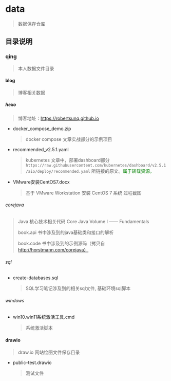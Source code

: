 # data

> 数据保存仓库

## 目录说明

### qing

> 本人数据文件目录

#### blog

> 博客相关数据

##### hexo

> 博客地址：https://robertsunq.github.io

+ docker_compose_demo.zip

  > docker compose 文章实战部分的示例项目

+ recommended_v2.5.1.yaml

  > kubernetes 文章中，部署dashboard部分 `https://raw.githubusercontent.com/kubernetes/dashboard/v2.5.1/aio/deploy/recommended.yaml` 所链接的原文。<font color="green">属于转载资源。</font>

+ VMware安装CentOS7.docx

  > 基于 VMware Workstation 安装 CentOS 7 系统 过程截图

###### corejava

> Java 核心技术相关代码  Core Java Volume Ⅰ —— Fundamentals
>
> book.api 书中涉及到的java基础类和接口的解析
>
> book.code 书中涉及到的示例源码（拷贝自 http://horstmann.com/corejava）

###### sql

+ create-databases.sql  

  > SQL学习笔记涉及到的相关sql文件,   基础环境sql脚本

###### windows

+ win10.win11系统激活工具.cmd

  > 系统激活脚本

#### drawio

> draw.io 网站绘图文件保存目录

+ public-test.drawio

  > 测试文件